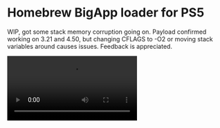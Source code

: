 # Homebrew BigApp loader for PS5
WIP, got some stack memory corruption going on.
Payload confirmed working on 3.21 and 4.50, but changing CFLAGS to -O2 or moving stack
variables around causes issues. Feedback is appreciated.

![Sample Video](test.webm)
